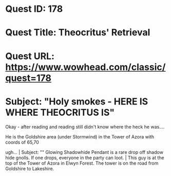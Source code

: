 # Quest ID: 178
# Quest Title: Theocritus' Retrieval
# Quest URL: https://www.wowhead.com/classic/quest=178
# Subject: "Holy smokes - HERE IS WHERE THEOCRITUS IS"
Okay - after reading and reading still didn't know where the heck he was....

He is the Goldshire area (under Stormwind) in the Tower of Azora with coords of 65,70

ugh... | Subject: "<Blank>"
Glowing Shadowhide Pendant is a rare drop off shadow hide gnolls. If one drops, everyone in the party can loot. | This guy is at the top of the Tower of Azora in Elwyn Forest. The tower is on the road from Goldshire to Lakeshire.